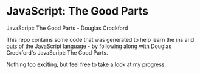 # JavaScript: The Good Parts

JavaScript: The Good Parts - Douglas Crockford

This repo contains some code that was generated to help learn the ins and outs of the JavaScript language - by following along with Douglas Crockford's JavaScript: The Good Parts.

Nothing too exciting, but feel free to take a look at my progress.